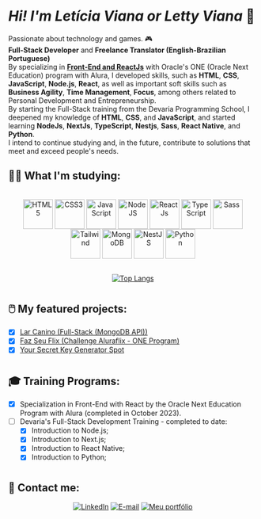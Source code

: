 # *Hi! I'm Letícia Viana or Letty Viana* 👋

Passionate about technology and games. 🎮 <br /> 
<strong>Full-Stack Developer</strong> and <strong>Freelance Translator (English-Brazilian Portuguese)</strong> <br />
By specializing in <a href="https://cursos.alura.com.br/emprega-one/profile/lettyviana"><strong>Front-End and ReactJs</strong></a> with Oracle's ONE (Oracle Next Education) program with Alura, I developed skills, such as <strong>HTML</strong>, <strong>CSS</strong>, <strong>JavaScript</strong>, <strong>Node.js</strong>, <strong>React</strong>, as well as important soft skills such as <strong>Business Agility</strong>, <strong>Time Management</strong>, <strong>Focus</strong>, among others related to Personal Development and Entrepreneurship. <br />
By starting the Full-Stack training from the Devaria Programming School, I deepened my knowledge of <strong>HTML</strong>, <strong>CSS</strong>, and <strong>JavaScript</strong>, and started learning <strong>NodeJs</strong>, <strong>NextJs</strong>, <strong>TypeScript</strong>, <strong>Nestjs</strong>, <strong>Sass</strong>, <strong>React Native</strong>, and <strong>Python</strong>. <br />
I intend to continue studying and, in the future, contribute to solutions that meet and exceed people's needs.


## 👩‍💻 **What I'm studying:**
<div style="display: inline_block" align="center"><br />
    <img src="https://cdn.jsdelivr.net/gh/devicons/devicon@latest/icons/html5/html5-plain-wordmark.svg" height="60px" alt="HTML5" align="center"/>
    <img src="https://cdn.jsdelivr.net/gh/devicons/devicon@latest/icons/css3/css3-plain-wordmark.svg" height="60px" alt="CSS3" align="center"/>
    <img src="https://cdn.jsdelivr.net/gh/devicons/devicon/icons/javascript/javascript-plain.svg" height="60px" alt="JavaScript" align="center"/>
    <img src="https://cdn.jsdelivr.net/gh/devicons/devicon@latest/icons/nodejs/nodejs-plain-wordmark.svg" height="60px" alt="NodeJS" align="center"/>
    <img src="https://cdn.jsdelivr.net/gh/devicons/devicon@latest/icons/react/react-original-wordmark.svg" height="60px" alt="ReactJs" align="center"/>
    <img src="https://cdn.jsdelivr.net/gh/devicons/devicon/icons/typescript/typescript-original.svg" height="60px" alt="TypeScript" align="center"/>
    <img src="https://cdn.jsdelivr.net/gh/devicons/devicon/icons/sass/sass-original.svg" height="60px" alt="Sass" align="center"/>
    <img src="https://cdn.jsdelivr.net/gh/devicons/devicon@latest/icons/tailwindcss/tailwindcss-original.svg" height="60px" alt="Tailwind" align="center"/>
    <img src="https://cdn.jsdelivr.net/gh/devicons/devicon/icons/mongodb/mongodb-original-wordmark.svg" height="60px" alt="MongoDB" align="center"/>
    <img src="https://cdn.jsdelivr.net/gh/devicons/devicon@latest/icons/nestjs/nestjs-original-wordmark.svg" height="60px" alt="NestJS" align="center"/>
    <img src="https://cdn.jsdelivr.net/gh/devicons/devicon@latest/icons/python/python-original-wordmark.svg" height="60px" alt="Python" align="center"/>
</div><br />

<div align="center">
    
[![Top Langs](https://github-readme-stats.vercel.app/api/top-langs/?username=lettyviana&layout=compact&langs_count=5&theme=midnight-purple)](https://github.com/lettyviana/github-readme-stats)

</div>

#

## 🖱️ **My featured projects:**
- [x] [Lar Canino (Full-Stack (MongoDB API))](https://lar-canino.vercel.app/)<br />
- [x] [Faz Seu Flix (Challenge Aluraflix - ONE Program)](https://faz-seu-flix.vercel.app/)<br />
- [x] [Your Secret Key Generator Spot](https://lettyviana.github.io/secret-key-generator-spot/)<br />

#

## 🎓 **Training Programs:**
- [x] Specialization in Front-End with React by the Oracle Next Education Program with Alura (completed in October 2023).
- [ ] Devaria's Full-Stack Development Training - completed to date:
  - [x] Introduction to Node.js;
  - [x] Introduction to Next.js;
  - [x] Introduction to React Native;
  - [x] Introduction to Python;

#

## 📲 **Contact me:** 

<div align="center">

[![LinkedIn](https://img.shields.io/badge/linkedin-0077B5?style=for-the-badge&color=0077B5)](https://www.linkedin.com/in/leticiaviana-trad-dev)
[![E-mail](https://img.shields.io/badge/email-e76b6b?style=for-the-badge&color=e76b6b)](mailto:letisviana@gmail.com)
[![Meu portfólio](https://img.shields.io/badge/portfolio-620a81?style=for-the-badge&color=620a81)](https://www.leticiaviana.com)

</div>

